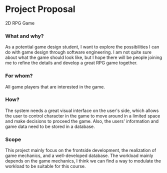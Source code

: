 # Project Proposal
2D RPG Game

### What and why?
As a potential game design student, I want to explore the possibilities I can do with game design through software engineering. I am not quite sure about what the game should look like, but I hope there will be people joining me to refine the details and develop a great RPG game together.

### For whom?
All game players that are interested in the game.

### How?
The system needs a great visual interface on the user's side, which allows the user to control character in the game to move around in a limited space and make decisions to proceed the game. Also, the users' information and game data need to be stored in a database.

### Scope
This project mainly focus on the frontside development, the realization of game mechanics, and a well-developed database. The workload mainly depends on the game mechanics, I think we can find a way to modulate the workload to be suitable for this course.
